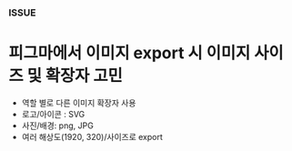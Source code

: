 ### ISSUE

# 피그마에서 이미지 export 시 이미지 사이즈 및 확장자 고민
- 역할 별로 다른 이미지 확장자 사용
- 로고/아이콘 : SVG
- 사진/배경: png, JPG
- 여러 해상도(1920, 320)/사이즈로 export
